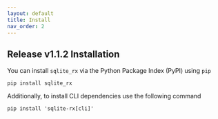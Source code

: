 ```yaml
---
layout: default
title: Install
nav_order: 2
---
```


## Release v1.1.2 Installation

You can install `sqlite_rx` via the Python Package Index (PyPI) using `pip`

```commandline
pip install sqlite_rx
```

Additionally, to install CLI dependencies use the following command

```commandline
pip install 'sqlite-rx[cli]'
```


